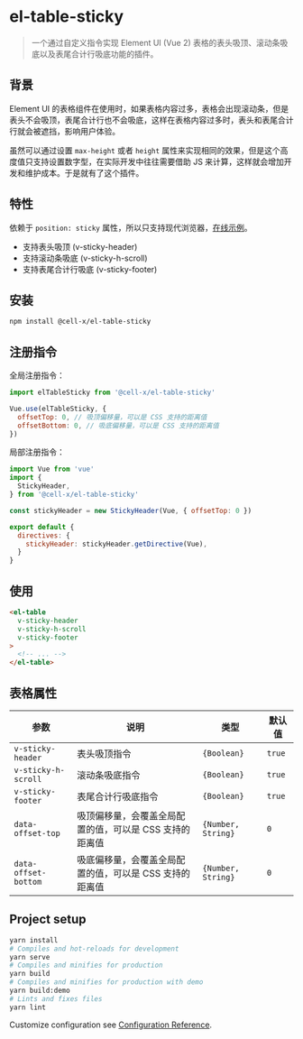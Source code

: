 # el-table-sticky

> 一个通过自定义指令实现 Element UI (Vue 2) 表格的表头吸顶、滚动条吸底以及表尾合计行吸底功能的插件。

## 背景

Element UI 的表格组件在使用时，如果表格内容过多，表格会出现滚动条，但是表头不会吸顶，表尾合计行也不会吸底，这样在表格内容过多时，表头和表尾合计行就会被遮挡，影响用户体验。

虽然可以通过设置 `max-height` 或者 `height` 属性来实现相同的效果，但是这个高度值只支持设置数字型，在实际开发中往往需要借助 JS 来计算，这样就会增加开发和维护成本。于是就有了这个插件。

## 特性

依赖于 `position: sticky` 属性，所以只支持现代浏览器，[在线示例](https://lruihao.github.io/el-table-sticky/)。

- 支持表头吸顶 (v-sticky-header)
- 支持滚动条吸底 (v-sticky-h-scroll)
- 支持表尾合计行吸底 (v-sticky-footer)

## 安装

```bash
npm install @cell-x/el-table-sticky
```

## 注册指令

全局注册指令：

```js
import elTableSticky from '@cell-x/el-table-sticky'

Vue.use(elTableSticky, {
  offsetTop: 0, // 吸顶偏移量，可以是 CSS 支持的距离值
  offsetBottom: 0, // 吸底偏移量，可以是 CSS 支持的距离值
})
```

局部注册指令：

```js
import Vue from 'vue'
import {
  StickyHeader,
} from '@cell-x/el-table-sticky'

const stickyHeader = new StickyHeader(Vue, { offsetTop: 0 })

export default {
  directives: {
    stickyHeader: stickyHeader.getDirective(Vue),
  }
}
```

## 使用

```html
<el-table
  v-sticky-header
  v-sticky-h-scroll
  v-sticky-footer
>
  <!-- ... -->
</el-table>
```

## 表格属性

| 参数                 | 说明                                                | 类型               | 默认值 |
| -------------------- | --------------------------------------------------- | ------------------ | ------ |
| `v-sticky-header`    | 表头吸顶指令                                        | `{Boolean}`        | `true` |
| `v-sticky-h-scroll`  | 滚动条吸底指令                                      | `{Boolean}`        | `true` |
| `v-sticky-footer`    | 表尾合计行吸底指令                                  | `{Boolean}`        | `true` |
| `data-offset-top`    | 吸顶偏移量，会覆盖全局配置的值，可以是 CSS 支持的距离值 | `{Number, String}` | `0`    |
| `data-offset-bottom` | 吸底偏移量，会覆盖全局配置的值，可以是 CSS 支持的距离值 | `{Number, String}` | `0`    |

## Project setup

```bash
yarn install
# Compiles and hot-reloads for development
yarn serve
# Compiles and minifies for production
yarn build
# Compiles and minifies for production with demo
yarn build:demo
# Lints and fixes files
yarn lint
```

Customize configuration see [Configuration Reference](https://cli.vuejs.org/config/).
